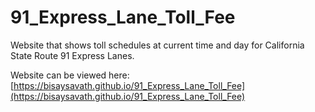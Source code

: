 # 91_Express_Lane_Toll_Fee
Website that shows toll schedules at current time and day for California State Route 91 Express Lanes.

Website can be viewed here: [https://bisaysavath.github.io/91_Express_Lane_Toll_Fee](https://bisaysavath.github.io/91_Express_Lane_Toll_Fee)
